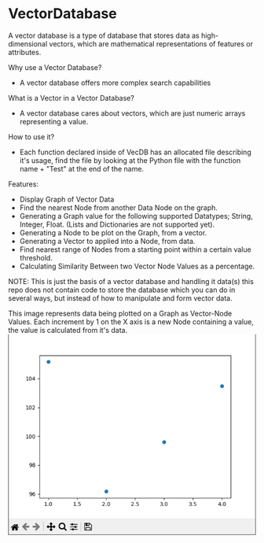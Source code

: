 # VectorDatabase
 
A vector database is a type of database that stores data as high-dimensional vectors, which are mathematical representations of features or attributes.

Why use a Vector Database?
- A vector database offers more complex search capabilities

What is a Vector in a Vector Database?
- A vector database cares about vectors, which are just numeric arrays representing a value.

How to use it?
- Each function declared inside of VecDB has an allocated file describing it's usage, find the file by looking at the Python file with the function name + "Test" at the end of the name.

Features:
- Display Graph of Vector Data
- Find the nearest Node from another Data Node on the graph.
- Generating a Graph value for the following supported Datatypes; String, Integer, Float. (Lists and Dictionaries are not supported yet).
- Generating a Node to be plot on the Graph, from a vector.
- Generating a Vector to applied into a Node, from data.
- Find nearest range of Nodes from a starting point within a certain value threshold.
- Calculating Similarity Between two Vector Node Values as a percentage.

NOTE: This is just the basis of a vector database and handling it data(s) this repo does not contain code to store the database which you can do in several ways, but instead of how to
manipulate and form vector data.

This image represents data being plotted on a Graph as Vector-Node Values.
Each increment by 1 on the X axis is a new Node containing a value, the value is calculated from it's data.
![Alt text](images/Image1.PNG?raw=true)